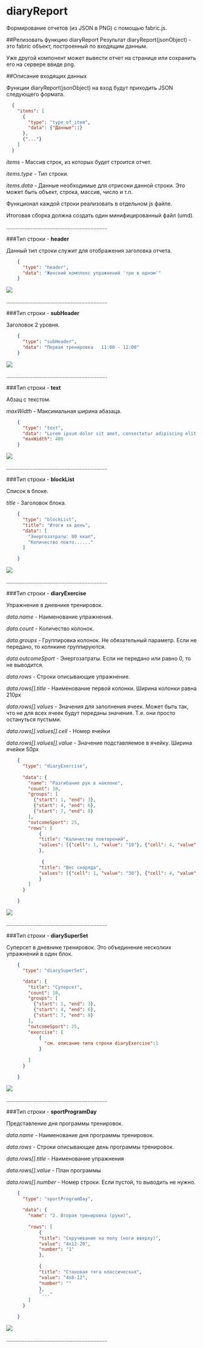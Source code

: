 # diaryReport
Формирование отчетов (из JSON в PNG) с помощью fabric.js.

##Релизовать функцию diaryReport
Результат diaryReport(jsonObject) - это fabric объект, построенный по входящим данным. 

Уже другой компонент может вывести отчет на странице или сохранить его на сервере ввиде png.

##Описание входящих данных

Функции diaryReport(jsonObject) на вход будут приходить JSON следующего формата.

``` json
  {
    "items": [
      {
        "type": "type_of_item",
        "data": {"Данные":1}
      },
      {"..."}
    ]
  }

```

*items* - Массив строк, из которых будет строится отчет.

*items.type* - Тип строки.

*items.data* - Данные необходимые для отрисоки данной строки. Это может быть объект, строка, массив, число  и т.п.

Функционал каждой строки реализовать в отдельном js файле.

Итоговая сборка должна создать один минифицированный файл (umd).

..................................................................

###Тип строки - **header**

Данный тип строки служит для отображения заголовка отчета.

``` json
    {
      "type": "header",
      "data": "Женский комплекс упражнений 'три в одном'"
    }
```

![](http://storage-145851-1.cs.clodoserver.ru/test/header.png)

..................................................................

###Тип строки - **subHeader**

Заголовок 2 уровня.

``` json
    {
      "type": "subHeader",
      "data": "Первая тренировка   11:00 - 12:00"
    }
```

![](http://storage-145851-1.cs.clodoserver.ru/test/subHeader.png)

..................................................................

###Тип строки - **text**

Абзац с текстом. 

*maxWidth* - Максимальная ширина абазаца.

``` json
    {
      "type": "text",
      "data": "Lorem ipsum dolor sit amet, consectetur adipiscing elit. Aenean euismod bibendum laoreet. ...",
      "maxWidth": 400
    }
```


![](http://storage-145851-1.cs.clodoserver.ru/test/blockList.png)

..................................................................

###Тип строки - **blockList**

Список в блоке. 

*title* - Заголовок блока.

``` json
    {
      "type": "blockList",
      "title": "Итоги за день",
      "data": [
        "Энергозатраты: 80 ккал",
        "Количество повто......"
      ]

    }
```

![](http://storage-145851-1.cs.clodoserver.ru/test/blockList.png)

..................................................................

###Тип строки - **diaryExercise**

Упражнение в дневнике тренировок. 

*data.name* - Наименование упражнения.

*data.count* - Количество колонок.

*data.groups* - Группировка колонок. Не обязательный параметр. Если не передано, то колнкине группируются.

*data.outcomeSport* - Энергозатраты. Если не передано или равно 0, то не выводится.

*data.rows* - Строки описывающие упражнение.

*data.rows[].title* - Наименование первой колонки. Ширина колонки равна 210px

*data.rows[].values* - Значения для заполнения ячеек. Может быть так, что не для всех ячеек будут переданы значения. Т.е. они просто остануться пустыми.

*data.rows[].values[].cell* - Номер ячейки 

*data.rows[].values[].value* - Значение подставляемое в ячейку.
Ширина ячейки 50px

``` json
    {
      "type": "diaryExercise",
     
      "data": {
        "name": "Разгибание рук в наклоне",
        "count": 10,
        "groups": [
          {"start": 1, "end": 3},
          {"start": 4, "end": 6},
          {"start": 7, "end": 8}
        ],
        "outcomeSport": 25,
        "rows": [
            {
            "title": "Количество повторений", 
            "values": [{"cell": 1, "value": "10"}, {"cell": 4, "value": "9"}] 
            },
            
             {
            "title": "Вес снаряда", 
            "values": [{"cell": 1, "value": "30"}, {"cell": 4, "value": "30"}] 
            }
        ]
      }

    }
```

![](http://storage-145851-1.cs.clodoserver.ru/test/diaryExercise.png)

..................................................................

###Тип строки - **diarySuperSet**

Суперсет в дневнике тренировок. Это объединение несколких упражнений в один блок.



``` json
    {
      "type": "diarySuperSet",

      "data": {
        "title": "Суперсет",
        "count": 10,
        "groups": [
          {"start": 1, "end": 3},
          {"start": 4, "end": 6},
          {"start": 7, "end": 8}
        ],
        "outcomeSport": 25,
        "exercise": [
            {
              "см. описание типа строки diaryExercise":1
            }
        
        ]
      }

    }
```

![](http://storage-145851-1.cs.clodoserver.ru/test/superset.png)

..................................................................

###Тип строки - **sportProgramDay**

Представление дня программы тренировок. 

*data.name* - Наименование дня программы тренировок.

*data.rows* - Строки описывающие день программы тренировок.

*data.rows[].title* - Наименование упражнения

*data.rows[].value* - План программы

*data.rows[].number* - Номер строки. Если пустой, то выводить не нужно.

``` json
    {
      "type": "sportProgramDay",
     
      "data": {
        "name": "2. Вторая тренировка (руки)",
    
        "rows": [
            {
            "title": "Скручивание на полу (ноги вверху)", 
            "value": "4x12-20",
            "number": "1"
            },
            
            {
            "title": "Становая тяга классическая", 
            "value": "4x8-12",
            "number": ""
            },
            "..."
        ]
      }

    }
```

![](http://storage-145851-1.cs.clodoserver.ru/test/sportProgramDay.png)

..................................................................
